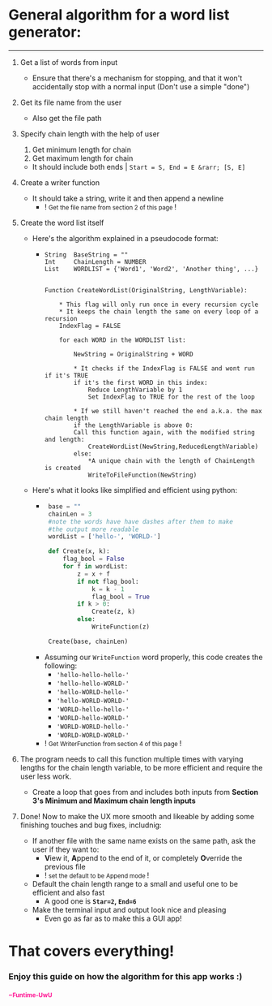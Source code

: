 # General algorithm for a word list generator:
_____
1. Get a list of words from input 
   * Ensure that there's a mechanism for stopping, and that it won't accidentally stop with a normal input (Don't use a simple "done")
2. Get its file name from the user
   * Also get the file path
3. Specify chain length with the help of user
   1. Get minimum length for chain
   2. Get maximum length for chain
   * It should include both ends | `Start = S, End = E &rarr; [S, E]`
4. Create a writer function
   * It should take a string, write it and then append a newline
     * ! <small> Get the file name from section 2 of this page </small> !
5. Create the word list itself
   * Here's the algorithm explained in a pseudocode format:
       - ```
         String  BaseString = ""
         Int     ChainLength = NUMBER   
         List    WORDLIST = {'Word1', 'Word2', 'Another thing', ...}
         
         
         Function CreateWordList(OriginalString, LengthVariable):
         
             * This flag will only run once in every recursion cycle
             * It keeps the chain length the same on every loop of a recursion
             IndexFlag = FALSE
             
             for each WORD in the WORDLIST list:
             
                 NewString = OriginalString + WORD
             
                 * It checks if the IndexFlag is FALSE and wont run if it's TRUE
                 if it's the first WORD in this index:
                     Reduce LengthVariable by 1
                     Set IndexFlag to TRUE for the rest of the loop
                 
                 * If we still haven't reached the end a.k.a. the max chain length
                 if the LengthVariable is above 0:
                 Call this function again, with the modified string and length:
                     CreateWordList(NewString,ReducedLengthVariable)
                 else:
                     *A unique chain with the length of ChainLength is created
                     WriteToFileFunction(NewString)
         ```
   * Here's what it looks like simplified and efficient using python:
     - ```python
        base = ""
        chainLen = 3
        #note the words have have dashes after them to make
        #the output more readable
        wordList = ['hello-', 'WORLD-']
   
        def Create(x, k):
            flag_bool = False
            for f in wordList:
                z = x + f
                if not flag_bool:
                    k = k - 1
                    flag_bool = True
                if k > 0:
                    Create(z, k)
                else:
                    WriteFunction(z)
   
        Create(base, chainLen)
        ```
     - Assuming our `WriteFunction` word properly, this code creates the following:
       - `'hello-hello-hello-'`
       - `'hello-hello-WORLD-'`
       - `'hello-WORLD-hello-'`
       - `'hello-WORLD-WORLD-'`
       - `'WORLD-hello-hello-'`
       - `'WORLD-hello-WORLD-'`
       - `'WORLD-WORLD-hello-'`
       - `'WORLD-WORLD-WORLD-'`
     - ! <small> Get WriterFunction from section 4 of this page </small> !

6. The program needs to call this function multiple times with varying lengths for the chain length variable, to be more efficient and require the user less work.
    * Create a loop that goes from and includes both inputs from **Section 3's Minimum and Maximum chain length inputs**

7. Done! Now to make the UX more smooth and likeable by adding some finishing touches and bug fixes, includnig:
   * If another file with the same name exists on the same path, ask the user if they want to:
      * **V**iew it, **A**ppend to the end of it, or completely **O**verride the previous file
      * ! <small> set the default to be Append mode </small> !
   * Default the chain length range to a small and useful one to be efficient and also fast
      * A good one is **`Star=2`, `End=6`**
   * Make the terminal input and output look nice and pleasing
      * Even go as far as to make this a GUI app!

# That covers everything!
### Enjoy this guide on how the algorithm for this app works :)
#### <span style="color:#FF1493"> <small> ~Funtime-UwU </small> </span>

